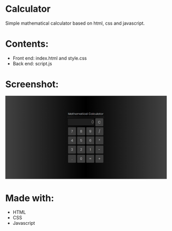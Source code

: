 # Calculator
Simple mathematical calculator based on html, css and javascript.
# Contents:
- Front end: index.html and style.css
- Back end: script.js
# Screenshot:
![](Screenshot/calculator.jpg)
# Made with:
- HTML
- CSS
- Javascript
